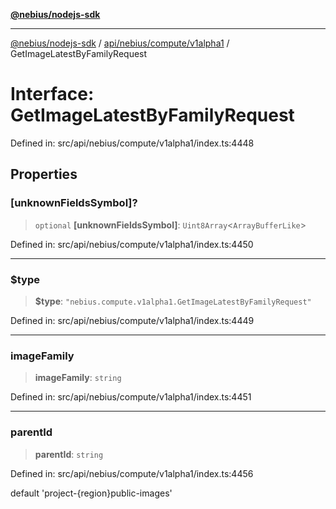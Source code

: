 [**@nebius/nodejs-sdk**](../../../../../README.md)

***

[@nebius/nodejs-sdk](../../../../../README.md) / [api/nebius/compute/v1alpha1](../README.md) / GetImageLatestByFamilyRequest

# Interface: GetImageLatestByFamilyRequest

Defined in: src/api/nebius/compute/v1alpha1/index.ts:4448

## Properties

### \[unknownFieldsSymbol\]?

> `optional` **\[unknownFieldsSymbol\]**: `Uint8Array`\<`ArrayBufferLike`\>

Defined in: src/api/nebius/compute/v1alpha1/index.ts:4450

***

### $type

> **$type**: `"nebius.compute.v1alpha1.GetImageLatestByFamilyRequest"`

Defined in: src/api/nebius/compute/v1alpha1/index.ts:4449

***

### imageFamily

> **imageFamily**: `string`

Defined in: src/api/nebius/compute/v1alpha1/index.ts:4451

***

### parentId

> **parentId**: `string`

Defined in: src/api/nebius/compute/v1alpha1/index.ts:4456

default 'project-{region}public-images'

